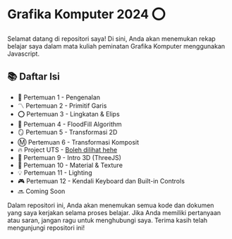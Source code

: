 # Grafika Komputer 2024 ⭕
Selamat datang di repositori saya! Di sini, Anda akan menemukan rekap belajar saya dalam mata kuliah peminatan Grafika Komputer menggunakan Javascript.

## 📚 Daftar Isi
- 📝 Pertemuan 1 - Pengenalan
- 〽️ Pertemuan 2 - Primitif Garis
- ⭕ Pertemuan 3 - Lingkatan & Elips
- 🌈 Pertemuan 4 - FloodFill Algorithm
- 🪞 Pertemuan 5 - Transformasi 2D
- Ⓜ️ Pertemuan 6 - Transformasi Komposit
- 🔥 Project UTS - [Boleh dilihat hehe](https://github.com/Elmosius/UI-Animation)
-  🧊 Pertemuan 9 - Intro 3D (ThreeJS)
-  🧱 Pertemuan 10 - Material & Texture
- 💡 Pertemuan 11 - Lighting
- 🎮 Pertemuan 12 - Kendali Keyboard dan Built-in Controls
- 🔜 Coming Soon

Dalam repositori ini, Anda akan menemukan semua kode dan dokumen yang saya kerjakan selama proses belajar. Jika Anda memiliki pertanyaan atau saran, jangan ragu untuk menghubungi saya.
Terima kasih telah mengunjungi repositori ini!
